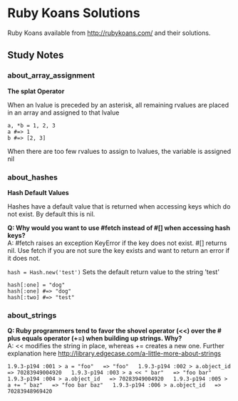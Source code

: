 # Ruby Koans Solutions

Ruby Koans available from http://rubykoans.com/ and their solutions.

## Study Notes

### about_array_assignment

**The splat Operator**

When an lvalue is preceded by an asterisk, all remaining rvalues are placed in an array and assigned to that lvalue

`a, *b = 1, 2, 3`  
`a #=> 1`   
`b #=> [2, 3]`

When there are too few rvalues to assign to lvalues, the variable is assigned nil

### about_hashes

**Hash Default Values**

Hashes have a default value that is returned when accessing keys which do not exist. By default this is nil.

**Q: Why would you want to use #fetch instead of #[] when accessing hash keys?**  
A: #fetch raises an exception KeyError if the key does not exist. #[] returns nil.
   Use fetch if you are not sure the key exists and want to return an error if it does not.

`hash = Hash.new('test')`
Sets the default return value to the string 'test'

`hash[:one] = "dog"`  
`hash[:one] #=> "dog"`  
`hash[:two] #=> "test"`

### about_strings

**Q: Ruby programmers tend to favor the shovel operator (<<) over the # plus equals operator (+=) when building up strings.  Why?**  
A: << modifies the string in place, whereas += creates a new one. Further explanation here http://library.edgecase.com/a-little-more-about-strings

`1.9.3-p194 :001 > a = "foo"  
 => "foo"  
1.9.3-p194 :002 > a.object_id  
 => 70283949004920  
1.9.3-p194 :003 > a << " bar"  
 => "foo bar"  
1.9.3-p194 :004 > a.object_id  
 => 70283949004920  
1.9.3-p194 :005 > a += " baz"  
 => "foo bar baz"  
1.9.3-p194 :006 > a.object_id  
 => 70283948969420`  

